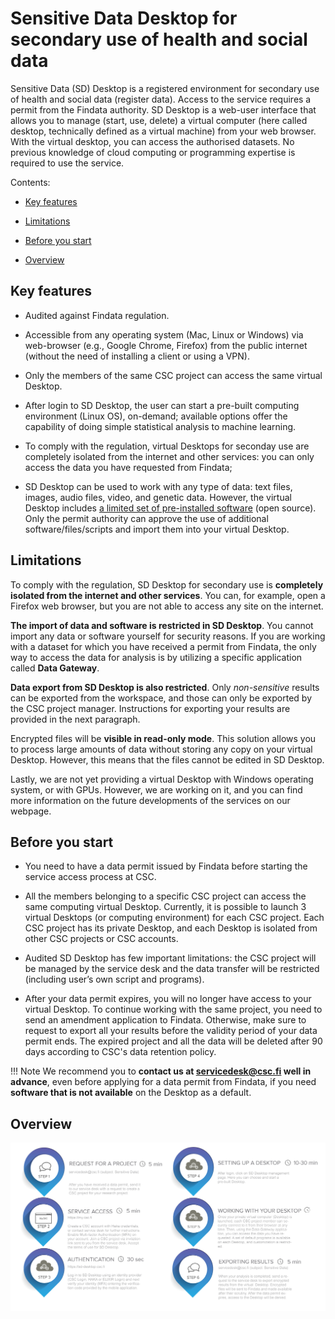 
# Sensitive Data Desktop for secondary use of health and social data 

Sensitive Data (SD) Desktop is a registered environment for secondary use of health and social data (register data). Access to the service requires a permit from the Findata authority. SD Desktop is a web-user interface that allows you to manage (start, use, delete) a virtual computer (here called desktop, technically defined as a virtual machine) from your web browser. With the virtual desktop, you can access the authorised datasets. No previous knowledge of cloud computing or programming expertise is required to use the service.

Contents:

 * [Key features](./sd-desktop-audited.md#key-features)

 * [Limitations](./sd-desktop-audited.md#limitations)

 * [Before you start](./sd-desktop-audited.md#before-you-start) 
  
 * [Overview](./sd-desktop-audited.md#overview) 

    
## Key features

* Audited against Findata regulation.

* Accessible from any operating system (Mac, Linux or Windows) via web-browser (e.g., Google Chrome, Firefox) from the public internet (without the need of installing a client or using a VPN).

* Only the members of the same CSC project can access the same virtual Desktop.

* After login to SD Desktop, the user can start a pre-built computing environment (Linux OS), on-demand; available options offer the capability of doing simple statistical analysis to machine learning.

* To comply with the regulation, virtual Desktops for seconday use are completely isolated from the internet and other services: you can only access the data you have requested from Findata;

* SD Desktop can be used to work with any type of data: text files, images, audio files, video, and genetic data. However, the virtual Desktop includes [a limited set of pre-installed software](../../data/sensitive-data/sd-desktop-audited.md#default-programs-available-on-the-desktop-and-software-customisation) (open source). Only the permit authority can approve the use of additional software/files/scripts and import them into your virtual Desktop.


## Limitations

To comply with the regulation, SD Desktop for secondary use is **completely isolated from the internet and other services**. You can, for example, open a Firefox web browser, but you are not able to access any site on the internet.

**The import of data and software is restricted in SD Desktop**. You cannot import any data or software yourself for security reasons. If you are working with a dataset for which you have received a permit from Findata, the only way to access the data for analysis is by utilizing a specific application called **Data Gateway**. 

**Data export from SD Desktop is also restricted**. Only *non-sensitive* results can be exported from the workspace, and those can only be exported by the CSC project manager. Instructions for exporting your results are provided in the next paragraph.

Encrypted files will be **visible in read-only mode**. This solution allows you to process large amounts of data without storing any copy on your virtual Desktop. However, this means that the files cannot be edited in SD Desktop.

Lastly, we are not yet providing a virtual Desktop with Windows operating system, or with GPUs. However, we are working on it, and you can find more information on the future developments of the services on our webpage.


## Before you start

* You need to have a data permit issued by Findata before starting the service access process at CSC.

* All the members belonging to a specific CSC project can access the same computing virtual Desktop. Currently, it is possible to launch 3 virtual Desktops (or computing environment) for each CSC project. Each CSC project has its private Desktop, and each Desktop is isolated from other CSC projects or CSC accounts.

* Audited SD Desktop has few important limitations: the CSC project will be managed by the service desk and the data transfer will be restricted (including user’s own script and programs).

* After your data permit expires, you will no longer have access to your virtual Desktop. To continue working with the same project, you need to send an amendment application to Findata. Otherwise, make sure to request to export all your results before the validity period of your data permit ends. The expired project and all the data will be deleted after 90 days according to CSC's data retention policy.

!!! Note
    We recommend you to **contact us at servicedesk@csc.fi well in advance**, even before applying for a data permit from Findata, if you need **software that is not available** on the Desktop as a default.


## Overview

[![Desktop-overview](images/desktop/desktop-le-overview.png)](images/desktop/desktop-le-overview.png)


